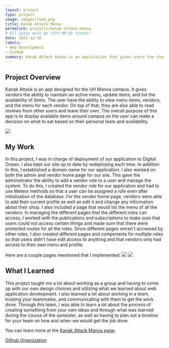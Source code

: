 ```yaml
---
layout: project
type: project
image: images/food.png
title: Kanak Attack Manoa
permalink: projects/kanak-attack-manoa
# All dates must be YYYY-MM-DD format!
date: 2021-12-16
labels:
- Web Development
- GitHub
summary: Kanak Attack Manoa is an application that gives users the chance to view vendors available on campus and make a choice that best fits their budget and taste.
---
```


## Project Overview

Kanak Attack is an app designed for the UH Manoa campus. It gives vendors the ability to maintain an active menu, update items, and list the availability of items. The user have the ability to view menu items, vendors, and the menu for each vendor. On top of that, they are also able to read reviews from other users and leave their own. The overall purpose of this app is to display available items around campus so the user can make a decision on what to eat based on their personal taste and availability.

<img class="ui image" src="{{ site.baseurl }}/images/kanak-attack.png">

## My Work

In this project, I was in charge of deployment of our application to Digital Ocean. I also kept our site up to date by redeploying each time. In addition to this, I established a domain name for our application. I also worked on both the admin and vendor home page for our site. This gave the administrator the ability to add a vendor role to a user and manage the system. To do this, I created the vendor role for our application and had to use Meteor methods so that a user can be assigned a role even after initialization of the database. For the vendor home page, vendors were able to add their current profile as well as edit it and change any information about their shop. I also included a page that would list the menu of all the vendors. In managing the different pages that the different roles can access, I worked with the publications and subscriptions to make sure that users could not access certain things and made sure that there were protected routes for all the roles. Since different pages weren't accessed by other roles, I also created different pages and components for multiple roles so that users didn't have edit access to anything and that vendors only had access to their own menu and profile.

Here are a couple pages mentioned that I implemented:
<img class="ui image" src="{{ site.baseurl }}/images/admin-home.png">
<img class="ui image" src="{{ site.baseurl }}/images/vendor-home.png">

## What I Learned 

This project taught me a lot about working as a group and having to come up with our own design choices and utilizing what we learned about web application development. I also learned a lot about working in a team, trusting your teammates, and communicating with them to get the work done. Through this team, I was able to learn a lot about the process of creating something from your own ideas and through what was learned during the course of the semester, as well as having to plan out a timeline for your team on how and when we would get the job done.

You can learn more at the [Kanak Attack Manoa page](https://kanak-attack-manoa.github.io/).

[Github Organization](https://github.com/kanak-attack-manoa)
